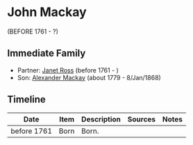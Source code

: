 ﻿---
layout: person
subject_key: i97558120
permalink: /people/i97558120
---

# John Mackay
(BEFORE 1761 - ?)

## Immediate Family

* Partner: [Janet Ross](./@34312672@-janet-ross-b1761-d.md) (before 1761 - )
* Son: [Alexander Mackay](./@3089092@-alexander-mackay-b1779-d1868-1-8.md) (about 1779 - 8/Jan/1868)

## Timeline

Date | Item | Description | Sources | Notes
---|---|---|---|---
before 1761 | Born | Born. |  | 

